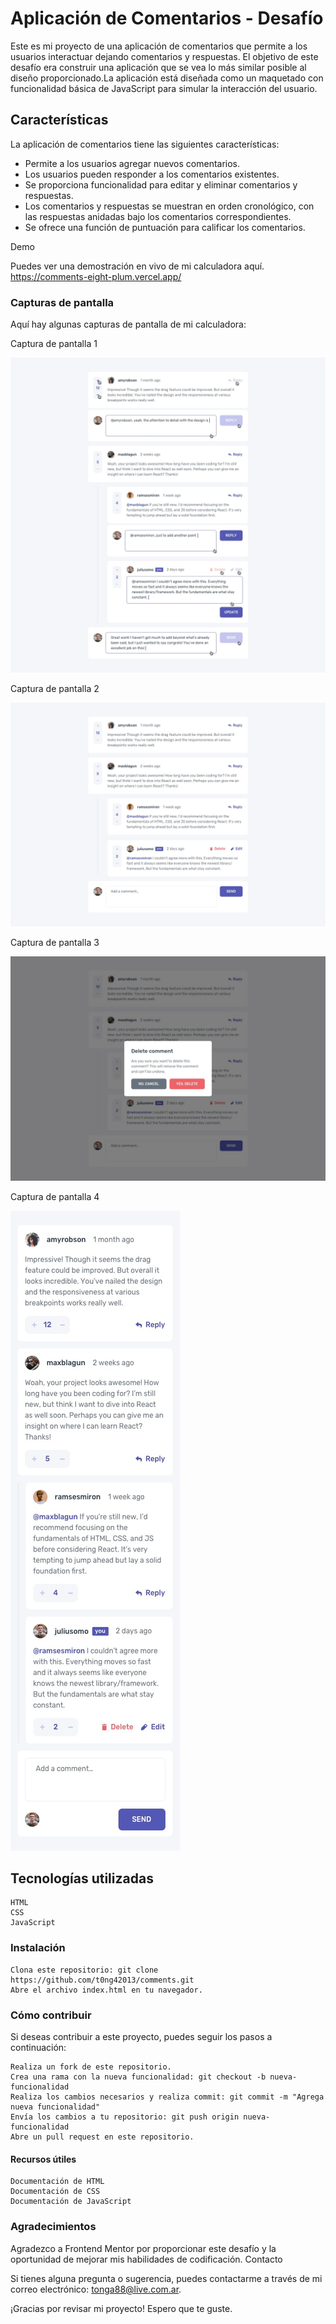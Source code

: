 # Aplicación de Comentarios - Desafío 

Este es mi proyecto de una aplicación de comentarios que permite a los usuarios interactuar dejando comentarios y respuestas. El objetivo de este desafío era construir una aplicación  que se vea lo más similar posible al diseño proporcionado.La aplicación está diseñada como un maquetado con funcionalidad básica de JavaScript para simular la interacción del usuario.

## Características

La aplicación de comentarios tiene las siguientes características:

- Permite a los usuarios agregar nuevos comentarios.
- Los usuarios pueden responder a los comentarios existentes.
- Se proporciona funcionalidad para editar y eliminar comentarios y respuestas.
- Los comentarios y respuestas se muestran en orden cronológico, con las respuestas anidadas bajo los comentarios correspondientes.
- Se ofrece una función de puntuación para calificar los comentarios.

Demo

Puedes ver una demostración en vivo de mi calculadora aquí.
https://comments-eight-plum.vercel.app/

### Capturas de pantalla

Aquí hay algunas capturas de pantalla de mi calculadora:

Captura de pantalla 1

<img src="./assets/design/active-states.jpg">

Captura de pantalla 2

<img src="./assets/design/desktop-design.jpg">

Captura de pantalla 3

<img src="./assets/design/desktop-modal.jpg">

Captura de pantalla 4

<img src="./assets/design/mobile-design.jpg">


## Tecnologías utilizadas

    HTML
    CSS
    JavaScript

### Instalación

    Clona este repositorio: git clone https://github.com/t0ng42013/comments.git
    Abre el archivo index.html en tu navegador.

### Cómo contribuir

Si deseas contribuir a este proyecto, puedes seguir los pasos a continuación:

    Realiza un fork de este repositorio.
    Crea una rama con la nueva funcionalidad: git checkout -b nueva-funcionalidad
    Realiza los cambios necesarios y realiza commit: git commit -m "Agrega nueva funcionalidad"
    Envía los cambios a tu repositorio: git push origin nueva-funcionalidad
    Abre un pull request en este repositorio.

#### Recursos útiles

    Documentación de HTML
    Documentación de CSS
    Documentación de JavaScript

### Agradecimientos

Agradezco a Frontend Mentor por proporcionar este desafío y la oportunidad de mejorar mis habilidades de codificación.
Contacto

Si tienes alguna pregunta o sugerencia, puedes contactarme a través de mi correo electrónico: tonga88@live.com.ar.

¡Gracias por revisar mi proyecto! Espero que te guste.